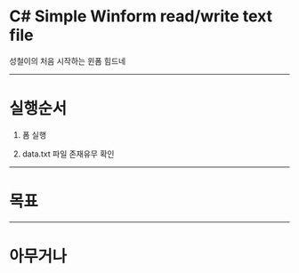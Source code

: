 ﻿# C# Simple Winform read/write text file

성철이의 처음 시작하는 윈폼 힘드네

---

# 실행순서

1. 폼 실행

2. data.txt 파일 존재유무 확인

---

# 목표

---

# 아무거나
